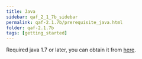 ```yaml
---
title: Java
sidebar: qaf_2_1_7b_sidebar
permalink: qaf-2.1.7b/prerequisite_java.html
folder: qaf-2.1.7b
tags: [getting_started]
---
```


Required java 1.7 or later, you can obtain it from [here](http://www.oracle.com/technetwork/java/javase/downloads/index.html).
